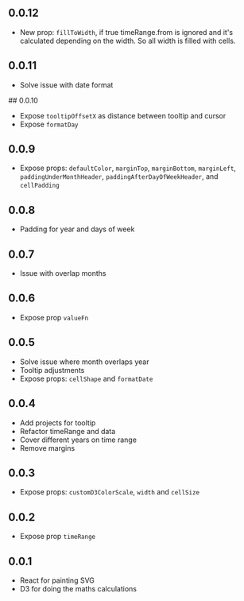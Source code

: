 ## 0.0.12
- New prop: `fillToWidth`, if true timeRange.from is ignored and it's calculated depending on the width. So all width is filled with cells.

## 0.0.11
- Solve issue with date format

## 0.0.10
- Expose `tooltipOffsetX` as distance between tooltip and cursor
- Expose `formatDay`

## 0.0.9

- Expose props: `defaultColor`,
  `marginTop`,
  `marginBottom`,
  `marginLeft`,
  `paddingUnderMonthHeader`,
  `paddingAfterDayOfWeekHeader`,
  and `cellPadding`

## 0.0.8

- Padding for year and days of week

## 0.0.7

- Issue with overlap months

## 0.0.6

- Expose prop `valueFn`

## 0.0.5

- Solve issue where month overlaps year
- Tooltip adjustments
- Expose props: `cellShape` and `formatDate`

## 0.0.4

- Add projects for tooltip
- Refactor timeRange and data
- Cover different years on time range
- Remove margins

## 0.0.3

- Expose props: `customD3ColorScale`, `width` and `cellSize`

## 0.0.2

- Expose prop `timeRange`

## 0.0.1

- React for painting SVG
- D3 for doing the maths calculations
